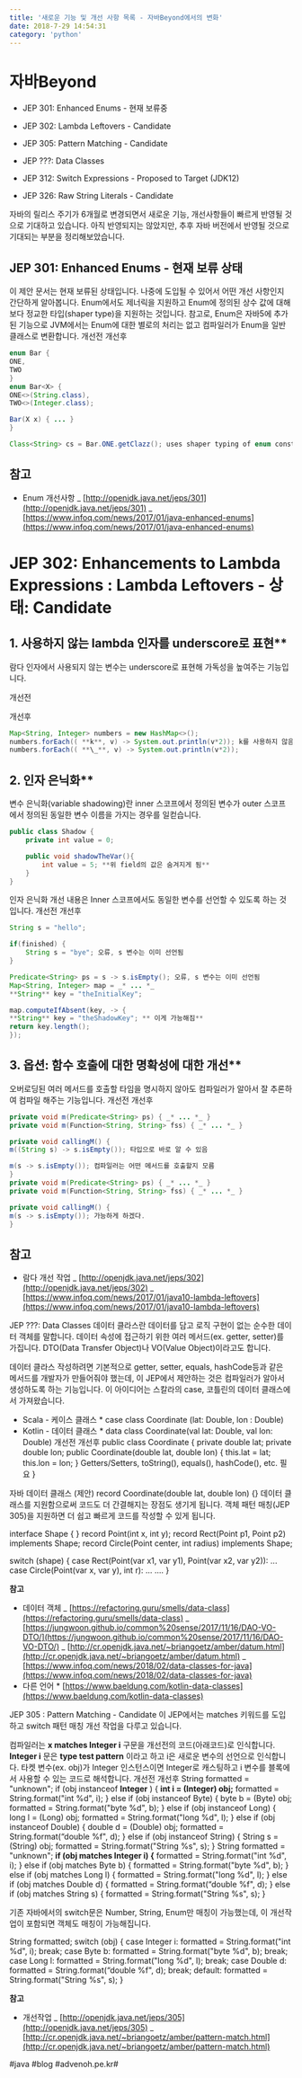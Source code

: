 ```yaml
---
title: '새로운 기능 및 개선 사항 목록 - 자바Beyond에서의 변화'
date: 2018-7-29 14:54:31
category: 'python'
---
```


# 자바Beyond

- JEP 301: Enhanced Enums - 현재 보류중

- JEP 302: Lambda Leftovers - Candidate

- JEP 305: Pattern Matching - Candidate
- JEP ???: Data Classes
- JEP 312: Switch Expressions - Proposed to Target (JDK12)
- JEP 326: Raw String Literals - Candidate

자바의 릴리스 주기가 6개월로 변경되면서 새로운 기능, 개선사항들이 빠르게 반영될 것으로 기대하고 있습니다. 아직 반영되지는 않았지만, 추후 자바 버전에서 반영될 것으로 기대되는 부분을 정리해보았습니다.

## JEP 301: Enhanced Enums - 현재 보류 상태

이 제안 문서는 현재 보류된 상태입니다. 나중에 도입될 수 있어서 어떤 개선 사항인지 간단하게 알아봅니다.
Enum에서도 제너릭을 지원하고 Enum에 정의된 상수 값에 대해 보다 정교한 타입(shaper type)을 지원하는 것입니다.
참고로, Enum은 자바5에 추가된 기능으로 JVM에서는 Enum에 대한 별로의 처리는 없고 컴파일러가 Enum을 일반 클래스로 변환합니다.
개선전
개선후

```java
enum Bar {
ONE,
TWO
}
enum Bar<X> {
ONE<>(String.class),
TWO<>(Integer.class);

Bar(X x) { ... }
}

Class<String> cs = Bar.ONE.getClazz(); uses shaper typing of enum constant
```

## 참고

- Enum 개선사항
  _ [http://openjdk.java.net/jeps/301](http://openjdk.java.net/jeps/301)
  _ [https://www.infoq.com/news/2017/01/java-enhanced-enums](https://www.infoq.com/news/2017/01/java-enhanced-enums)

# JEP 302: Enhancements to Lambda Expressions : Lambda Leftovers - 상태: Candidate

## 1. 사용하지 않는 lambda 인자를 underscore로 표현\*\*

람다 인자에서 사용되지 않는 변수는 underscore로 표현해 가독성을 높여주는 기능입니다.

개선전

개선후

```java
Map<String, Integer> numbers = new HashMap<>();
numbers.forEach(( **k**, v) -> System.out.println(v*2)); k를 사용하지 않음
numbers.forEach(( **\_**, v) -> System.out.println(v*2));
```

## 2. 인자 은닉화\*\*

변수 은닉화(variable shadowing)란 inner 스코프에서 정의된 변수가 outer 스코프에서 정의된 동일한 변수 이름을 가지는 경우를 일컫습니다.

```java
public class Shadow {
    private int value = 0;

    public void shadowTheVar(){
        int value = 5; **위 field의 값은 숨겨지게 됨**
    }
}
```

인자 은닉화 개선 내용은 Inner 스코프에서도 동일한 변수를 선언할 수 있도록 하는 것입니다.
개선전
개선후

```java
String s = "hello";

if(finished) {
    String s = "bye"; 오류, s 변수는 이미 선언됨
}

Predicate<String> ps = s -> s.isEmpty(); 오류, s 변수는 이미 선언됨
Map<String, Integer> map = _* ... *_
**String** key = "theInitialKey";

map.computeIfAbsent(key, -> {
**String** key = "theShadowKey"; ** 이게 가능해짐**
return key.length();
});
```

## 3. 옵션: 함수 호출에 대한 명확성에 대한 개선\*\*

오버로딩된 여러 메서드를 호출할 타임을 명시하지 않아도 컴파일러가 알아서 잘 추론하여 컴파일 해주는 기능입니다.
개선전
개선후

```java
private void m(Predicate<String> ps) { _* ... *_ }
private void m(Function<String, String> fss) { _* ... *_ }

private void callingM() {
m((String s) -> s.isEmpty()); 타입으로 바로 알 수 있음

m(s -> s.isEmpty()); 컴파일러는 어떤 메서드를 호출할지 모름
}
private void m(Predicate<String> ps) { _* ... *_ }
private void m(Function<String, String> fss) { _* ... *_ }

private void callingM() {
m(s -> s.isEmpty()); 가능하게 하겠다.
}
```

## 참고

- 람다 개선 작업
  _ [http://openjdk.java.net/jeps/302](http://openjdk.java.net/jeps/302)
  _ [https://www.infoq.com/news/2017/01/java10-lambda-leftovers](https://www.infoq.com/news/2017/01/java10-lambda-leftovers)

JEP ???: Data Classes
데이터 클라스란 데이터를 담고 로직 구현이 없는 순수한 데이터 객체를 말합니다. 데이터 속성에 접근하기 위한 여러 메서드(ex. getter, setter)를 가집니다.
DTO(Data Transfer Object)나 VO(Value Object)이라고도 합니다.

데이터 클라스 작성하려면 기본적으로 getter, setter, equals, hashCode등과 같은 메서드를 개발자가 만들어줘야 했는데, 이 JEP에서 제안하는 것은 컴파일러가 알아서 생성하도록 하는 기능입니다.
이 아이디어는 스칼라의 case, 코틀린의 데이터 클래스에서 가져왔습니다.

- Scala - 케이스 클래스 \* case class Coordinate (lat: Double, lon : Double)
- Kotlin - 데이터 클래스 \* data class Coordinate(val lat: Double, val lon: Double)
  개선전
  개선후
  public class Coordinate {
  private double lat;
  private double lon;
  public Coordinate(double lat, double lon) {
  this.lat = lat;
  this.lon = lon;
  }
  Getters/Setters, toString(), equals(), hashCode(), etc. 필요
  }

자바 데이터 클래스 (제안)
record Coordinate(double lat, double lon) {}
데이터 클래스를 지원함으로써 코드도 더 간결해지는 장점도 생기게 됩니다. 객체 패턴 매칭(JEP 305)을 지원하면 더 쉽고 빠르게 코드를 작성할 수 있게 됩니다.

interface Shape { }
record Point(int x, int y);
record Rect(Point p1, Point p2) implements Shape;
record Circle(Point center, int radius) implements Shape;

switch (shape) {
case Rect(Point(var x1, var y1), Point(var x2, var y2)): ...
case Circle(Point(var x, var y), int r): ...
....
}

**참고**

- 데이터 객체
  _ [https://refactoring.guru/smells/data-class](https://refactoring.guru/smells/data-class)
  _ [https://jungwoon.github.io/common%20sense/2017/11/16/DAO-VO-DTO/](https://jungwoon.github.io/common%20sense/2017/11/16/DAO-VO-DTO/)
  _ [http://cr.openjdk.java.net/~briangoetz/amber/datum.html](http://cr.openjdk.java.net/~briangoetz/amber/datum.html)
  _ [https://www.infoq.com/news/2018/02/data-classes-for-java](https://www.infoq.com/news/2018/02/data-classes-for-java)
- 다른 언어 \* [https://www.baeldung.com/kotlin-data-classes](https://www.baeldung.com/kotlin-data-classes)

JEP 305 : Pattern Matching - Candidate
이 JEP에서는 matches 키워드를 도입하고 switch 패턴 매칭 개선 작업을 다루고 있습니다.

컴파일러는 **x matches Integer i** 구문을 개선전의 코드(아래코드)로 인식합니다.
**Integer i** 문은 **type test pattern** 이라고 하고 i은 새로운 변수의 선언으로 인식합니다.
타켓 변수(ex. obj)가 Integer 인스턴스이면 Integer로 캐스팅하고 i 변수를 블록에서 사용할 수 있는 코드로 해석합니다.
개선전
개선후
String formatted = "unknown";
if (obj instanceof **Integer** ) {
**int i = (Integer) obj;**
formatted = String.format("int %d", i);
} else if (obj instanceof Byte) {
byte b = (Byte) obj;
formatted = String.format("byte %d", b);
} else if (obj instanceof Long) {
long l = (Long) obj;
formatted = String.format("long %d", l);
} else if (obj instanceof Double) {
double d = (Double) obj;
formatted = String.format(“double %f", d);
} else if (obj instanceof String) {
String s = (String) obj;
formatted = String.format("String %s", s);
}
String formatted = "unknown";
**if (obj matches Integer i) {**
formatted = String.format("int %d", i);
} else if (obj matches Byte b) {
formatted = String.format("byte %d", b);
} else if (obj matches Long l) {
formatted = String.format("long %d", l);
} else if (obj matches Double d) {
formatted = String.format(“double %f", d);
} else if (obj matches String s) {
formatted = String.format("String %s", s);
}

기존 자바에서의 switch문은 Number, String, Enum만 매칭이 가능했는데, 이 개선작업이 포함되면 객체도 매칭이 가능해집니다.

String formatted;
switch (obj) {
case Integer i: formatted = String.format("int %d", i); break;
case Byte b: formatted = String.format("byte %d", b); break;
case Long l: formatted = String.format("long %d", l); break;
case Double d: formatted = String.format(“double %f", d); break;
default: formatted = String.format("String %s", s);
}

**참고**

- 개선작업
  _ [http://openjdk.java.net/jeps/305](http://openjdk.java.net/jeps/305)
  _ [http://cr.openjdk.java.net/~briangoetz/amber/pattern-match.html](http://cr.openjdk.java.net/~briangoetz/amber/pattern-match.html)

#java #blog #advenoh.pe.kr#
